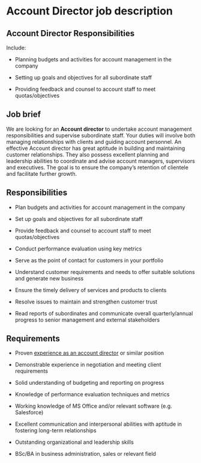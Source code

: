 # Account Director job description


## Account Director Responsibilities

Include:

* Planning budgets and activities for account management in the company

* Setting up goals and objectives for all subordinate staff

* Providing feedback and counsel to account staff to meet quotas/objectives


## Job brief

We are looking for an <b>Account director</b> to undertake account management responsibilities and supervise subordinate staff. Your duties will involve both managing relationships with clients and guiding account personnel.
An effective Account director has great aptitude in building and maintaining customer relationships. They also possess excellent planning and leadership abilities to coordinate and advise account managers, supervisors and executives.
The goal is to ensure the company’s retention of clientele and facilitate further growth.


## Responsibilities

* Plan budgets and activities for account management in the company

* Set up goals and objectives for all subordinate staff

* Provide feedback and counsel to account staff to meet quotas/objectives

* Conduct performance evaluation using key metrics

* Serve as the point of contact for customers in your portfolio

* Understand customer requirements and needs to offer suitable solutions and generate new business

* Ensure the timely delivery of services and products to clients

* Resolve issues to maintain and strengthen customer trust

* Read reports of subordinates and communicate overall quarterly/annual progress to senior management and external stakeholders


## Requirements

* Proven <a href="https://resources.workable.com/account-director-interview-questions">experience as an account director</a> or similar position

* Demonstrable experience in negotiation and meeting client requirements

* Solid understanding of budgeting and reporting on progress

* Knowledge of performance evaluation techniques and metrics

* Working knowledge of MS Office and/or relevant software (e.g. Salesforce)

* Excellent communication and interpersonal abilities with aptitude in fostering long-term relationships

* Outstanding organizational and leadership skills

* BSc/BA in business administration, sales or relevant field
